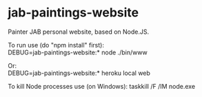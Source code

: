 # jab-paintings-website
Painter JAB personal website, based on Node.JS.

To run use (do "npm install" first):  
DEBUG=jab-paintings-website:* node ./bin/www

Or:  
DEBUG=jab-paintings-website:* heroku local web

To kill Node processes use (on Windows):
taskkill /F /IM node.exe

